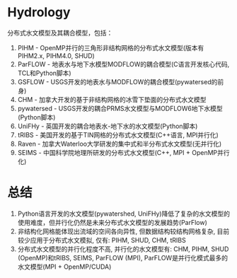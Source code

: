 # Hydrology
 
   分布式水文模型及其耦合模型，包括：
   
   1. PIHM - OpenMP并行的三角形非结构网格的分布式水文模型(版本有PIHM2.x, PIHM4.0, SHUD)
   2. ParFLOW - 地表水与地下水模型MODFLOW的耦合模型(C语言开发核心代码, TCL和Python脚本)
   3. GSFLOW - USGS开发的地表水与MODFLOW的耦合模型(pywatersed的前身)
   4. CHM - 加拿大开发的基于非结构网格的冰雪下垫面的分布式水文模型
   5. pywatersed - USGS开发的耦合PRMS水文模型与MODFLOW6地下水模型(Python脚本)
   6. UniFHy - 英国开发的耦合地表水-地下水的水文模型(Python脚本)
   7. tRIBS - 美国开发的基于TIN网格的分布式水文模型(C++语言, MPI并行化)
   8. Raven - 加拿大Waterloo大学研发的集中式和半分布式水文模型(无并行化)
   9. SEIMS - 中国科学院地理所研发的分布式水文模型(C++, MPI + OpenMP并行化)
   
# 总结
   
   1. Python语言开发的水文模型(pywatershed, UniFHy)降低了复杂的水文模型的使用难度，但并行化仍然是未来分布式水文模型的发展趋势(ParFlow)
   2. 非结构化网格能体现出流域的空间各向异性, 但数据结构较结构网格复杂, 目前较少应用于分布式水文模拟, 仅有: PIHM, SHUD, CHM, tRIBS
   3. 分布式水文模型的并行化程度不高, 并行化的水文模型有: CHM, PIHM, SHUD (OpenMP)和tRIBS, SEIMS, ParFLOW (MPI), ParFLOW是并行化模式最多的水文模型(MPI + OpenMP/CUDA)
